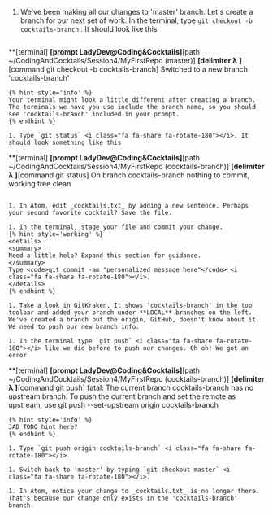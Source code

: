 1. We've been making all our changes to 'master' branch. Let's create a branch for our next set of work. In the terminal, type `git checkout -b cocktails-branch` <i class="fa fa-share fa-rotate-180"></i>. It should look like this
   ```
**[terminal]
**[prompt LadyDev@Coding&Cocktails]**[path  ~/CodingAndCocktails/Session4/MyFirstRepo (master)]
**[delimiter λ ]**[command git checkout -b cocktails-branch]
Switched to a new branch 'cocktails-branch'
   ```
   {% hint style='info' %}
Your terminal might look a little different after creating a branch. The terminals we have you use include the branch name, so you should see 'cocktails-branch' included in your prompt.
   {% endhint %}

1. Type `git status` <i class="fa fa-share fa-rotate-180"></i>. It should look something like this
   ```
**[terminal]
**[prompt LadyDev@Coding&Cocktails]**[path  ~/CodingAndCocktails/Session4/MyFirstRepo (cocktails-branch)]
**[delimiter λ ]**[command git status]
On branch cocktails-branch
nothing to commit, working tree clean

   ```

1. In Atom, edit _cocktails.txt_ by adding a new sentence. Perhaps your second favorite cocktail? Save the file.

1. In the terminal, stage your file and commit your change. 
   {% hint style='working' %}
<details>
<summary>
Need a little help? Expand this section for guidance. 
</summary>
Type <code>git commit -am "personalized message here"</code> <i class="fa fa-share fa-rotate-180"></i>.
</details>
   {% endhint %}

1. Take a look in GitKraken. It shows 'cocktails-branch' in the top toolbar and added your branch under **LOCAL** branches on the left. We've created a branch but the origin, GitHub, doesn't know about it. We need to push our new branch info.

1. In the terminal type `git push` <i class="fa fa-share fa-rotate-180"></i> like we did before to push our changes. Oh oh! We got an error
   ```
**[terminal]
**[prompt LadyDev@Coding&Cocktails]**[path  ~/CodingAndCocktails/Session4/MyFirstRepo (cocktails-branch)]
**[delimiter λ ]**[command git push]
fatal: The current branch cocktails-branch has no upstream branch.
To push the current branch and set the remote as upstream, use
    git push --set-upstream origin cocktails-branch
   ```
   {% hint style='info' %}
JAD TODO hint here?
   {% endhint %}

1. Type `git push origin cocktails-branch` <i class="fa fa-share fa-rotate-180"></i>.

1. Switch back to 'master' by typing `git checkout master` <i class="fa fa-share fa-rotate-180"></i>.

1. In Atom, notice your change to _cocktails.txt_ is no longer there. That's because our change only exists in the 'cocktails-branch' branch. 

